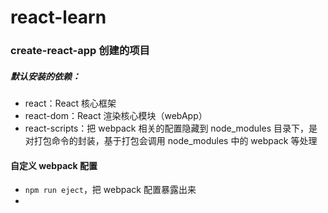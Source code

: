 # react-learn

### create-react-app 创建的项目

##### 默认安装的依赖：

- react：React 核心框架
- react-dom：React 渲染核心模块（webApp）
- react-scripts：把 webpack 相关的配置隐藏到 node_modules 目录下，是对打包命令的封装，基于打包会调用 node_modules 中的 webpack 等处理

#### 自定义 webpack 配置

- `npm run eject`，把 webpack 配置暴露出来
- 
